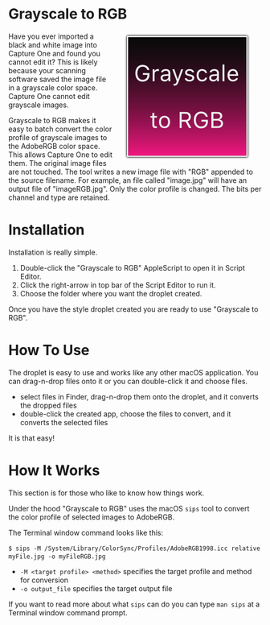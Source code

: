 # Grayscale to RGB

<img style="width:256px;float:right;padding:0px 20px;" src=droplet_icon/droplet.iconset/icon_1024x1024.png></img>

Have you ever imported a black and white image into Capture One and found you cannot edit it? This is likely because your scanning software saved the image file in a grayscale color space. Capture One cannot edit grayscale images.

Grayscale to RGB makes it easy to batch convert the color profile of grayscale images to the AdobeRGB color space. This allows Capture One to edit them. The original image files are not touched. The tool writes a new image file with "RGB" appended to the source filename. For example, an file called "image.jpg" will have an output file of "imageRGB.jpg". Only the color profile is changed. The bits per channel and type are retained.

# Installation

Installation is really simple.

1. Double-click the "Grayscale to RGB" AppleScript to open it in Script Editor.
1. Click the right-arrow in top bar of the Script Editor to run it.
1. Choose the folder where you want the droplet created.

Once you have the style droplet created you are ready to use "Grayscale to RGB".

# How To Use

The droplet is easy to use and works like any other macOS application. You can drag-n-drop files onto it or you can double-click it and choose files.

- select files in Finder, drag-n-drop them onto the droplet, and it converts the dropped files
- double-click the created app, choose the files to convert, and it converts the selected files

It is that easy!

# How It Works

This section is for those who like to know how things work.

Under the hood "Grayscale to RGB" uses the macOS `sips` tool to convert the color profile of selected images to AdobeRGB.

The Terminal window command looks like this:

```shell
$ sips -M /System/Library/ColorSync/Profiles/AdobeRGB1998.icc relative myFile.jpg -o myFileRGB.jpg
```

- `-M <target profile> <method>` specifies the target profile and method for conversion
- `-o output_file` specifies the target output file

If you want to read more about what `sips` can do you can type `man sips` at a Terminal window command prompt.